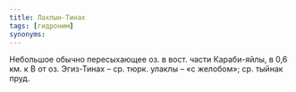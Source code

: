 ```yaml
---
title: Лахлын-Тинах
tags: [гидроним]
synonyms:
---
```


Небольшое обычно пересыхающее оз. в вост. части Караби-яйлы, в 0,6 км. к В от
оз. Эгиз-Тинах – ср. тюрк. улаклы – «с желобом»; ср. тыйнак пруд.
